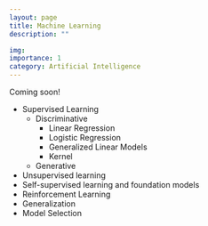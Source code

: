 ```yaml
---
layout: page
title: Machine Learning
description: ""

img: 
importance: 1
category: Artificial Intelligence
---
```


Coming soon!

- Supervised Learning
  - Discriminative
    - Linear Regression
    - Logistic Regression
    - Generalized Linear Models
    - Kernel
  - Generative
- Unsupervised learning
- Self-supervised learning and foundation models
- Reinforcement Learning
- Generalization
- Model Selection
